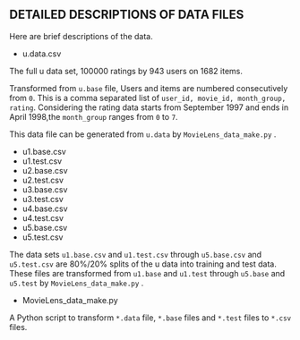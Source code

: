 ## DETAILED DESCRIPTIONS OF DATA FILES

Here are brief descriptions of the data.

- u.data.csv

The full u data set, 100000 ratings by 943 users on 1682 items.

Transformed from ``u.base`` file, Users and items are numbered consecutively from ``0``. This is a comma separated list of  ``user_id, movie_id, month_group, rating``. Considering the rating data starts from September 1997 and ends in April 1998,the ``month_group`` ranges from ``0`` to ``7``.

This data file can be generated from ``u.data`` by  ``MovieLens_data_make.py`` .



- u1.base.csv
- u1.test.csv
- u2.base.csv
- u2.test.csv
- u3.base.csv
- u3.test.csv
- u4.base.csv
- u4.test.csv
- u5.base.csv
- u5.test.csv

 The data sets ``u1.base.csv`` and ``u1.test.csv`` through ``u5.base.csv`` and ``u5.test.csv``  are 80%/20% splits of the u data into training and test data. These files are transformed from ``u1.base`` and ``u1.test`` through ``u5.base`` and ``u5.test``  by   ``MovieLens_data_make.py`` .



- MovieLens_data_make.py

A Python script to transform  ``*.data``  file, ``*.base`` files and  ``*.test`` files to ``*.csv`` files.


